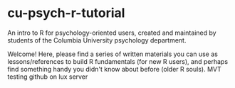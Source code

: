 # cu-psych-r-tutorial
An intro to R for psychology-oriented users, created and maintained by students of the Columbia University psychology department.

Welcome! Here, please find a series of written materials you can use as lessons/references to build R fundamentals (for new R users), and perhaps find something handy you didn't know about before (older R souls).
MVT testing github on lux server
